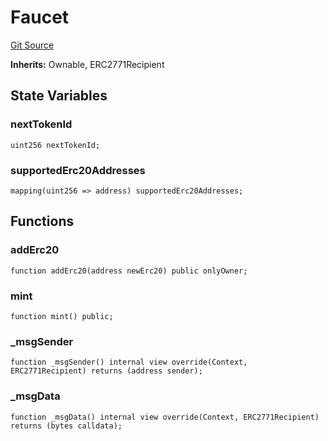 # Faucet
[Git Source](https://github.com/bob-collective/bob/blob/master/src/swap/Faucet.sol)

**Inherits:**
Ownable, ERC2771Recipient


## State Variables
### nextTokenId

```solidity
uint256 nextTokenId;
```


### supportedErc20Addresses

```solidity
mapping(uint256 => address) supportedErc20Addresses;
```


## Functions
### addErc20


```solidity
function addErc20(address newErc20) public onlyOwner;
```

### mint


```solidity
function mint() public;
```

### _msgSender


```solidity
function _msgSender() internal view override(Context, ERC2771Recipient) returns (address sender);
```

### _msgData


```solidity
function _msgData() internal view override(Context, ERC2771Recipient) returns (bytes calldata);
```

